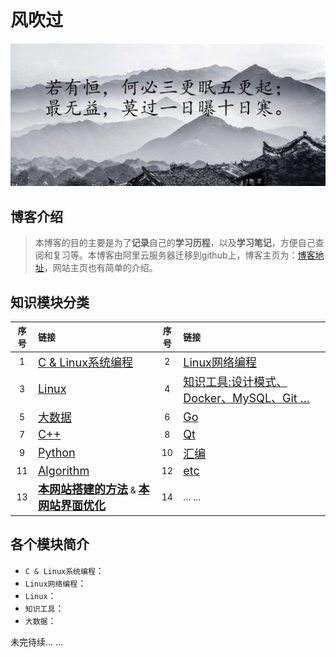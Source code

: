 # 风吹过

![首页图片](./image/title.gif)

## 博客介绍

> 本博客的目的主要是为了**记录**自己的**学习历程**，以及**学习笔记**，方便自己查阅和复习等。本博客由阿里云服务器迁移到github上，博客主页为：[博客地址](https://ainihu.github.io)，网站主页也有简单的介绍。

## 知识模块分类

| 序号 | 链接                                                         | 序号 | 链接                                                   |
| :----: | :------------------------------------------------------------ | :----: | :----------------------------------------------------- |
| 1    | <font size=4>[C & Linux系统编程](./blog/C/index.md)</font> | 2    | <font size=4>[Linux网络编程](./blog/Socket/index.md)</font> |
| 3    | <font size=4>[Linux](./blog/Linux/index.md)</font>           | 4    | <font size=4>[知识工具:设计模式、Docker、MySQL、Git …](./blog/Tools/index.md)</font> |
| 5    | <font size=4>[大数据](./blog/BigData/index.md)</font>        | 6    | <font size=4>[Go](./blog/Go/index.md)</font>           |
| 7    | <font size=4>[C++](./blog/C++/index.md)</font>               | 8    | <font size=4>[Qt](./blog/Qt/index.md)</font>           |
| 9    | <font size=4>[Python](./blog/Python/index.md)</font>         | 10   | <font size=4>[汇编](./blog/Compile/index.md)</font>    |
| 11   | <font size=4>[Algorithm](./blog/Algorithm/index.md)</font>   | 12   | <font size=4>[etc](./blog/etc/index.md)</font>         |
| 13   | <font size=4>[**本网站搭建的方法**](./blog/网站搭建的方法.md)</font> & <font size=4 color="red">[**本网站界面优化**](./blog/网站界面优化.md)</font> | 14   | … …                                                    |

## 各个模块简介

* `C & Linux系统编程`：
* `Linux网络编程`：
* `Linux`：
* `知识工具`：
* `大数据`：

未完待续… …